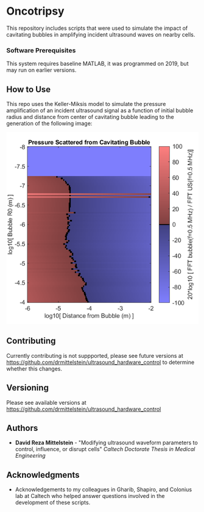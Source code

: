 # Oncotripsy

This repository includes scripts that were used to simulate the impact of cavitating bubbles in amplifying incident ultrasound waves on nearby cells.  

### Software Prerequisites

This system requires baseline MATLAB, it was programmed on 2019, but may run on earlier versions.

## How to Use

This repo uses the Keller-Miksis model to simulate the pressure amplification of an incident ultrasound signal as a function of initial bubble radius and distance from center of cavitating bubble leading to the generation of the following image:

![Output image](/images/FarField_FFT.png)

###

## Contributing

Currently contributing is not suppported, please see future versions at https://github.com/drmittelstein/ultrasound_hardware_control to determine whether this changes.

## Versioning
Please see available versions at https://github.com/drmittelstein/ultrasound_hardware_control

## Authors

* **David Reza Mittelstein** - "Modifying ultrasound waveform parameters to control, influence, or disrupt cells" *Caltech Doctorate Thesis in Medical Engineering*

## Acknowledgments

* Acknowledgements to my colleagues in Gharib, Shapiro, and Colonius lab at Caltech who helped answer questions involved in the development of these scripts.
